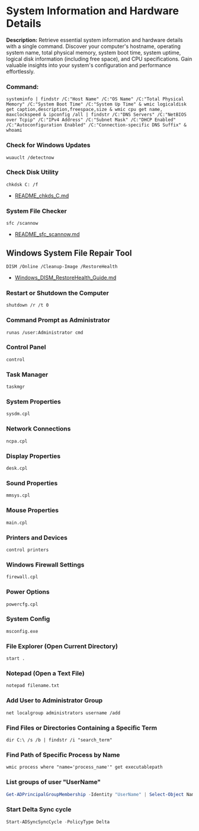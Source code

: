 # System Information and Hardware Details

**Description:**
Retrieve essential system information and hardware details with a single command. Discover your computer's hostname, operating system name, total physical memory, system boot time, system uptime, logical disk information (including free space), and CPU specifications. Gain valuable insights into your system's configuration and performance effortlessly.

### Command:
```shell
systeminfo | findstr /C:"Host Name" /C:"OS Name" /C:"Total Physical Memory" /C:"System Boot Time" /C:"System Up Time" & wmic logicaldisk get caption,description,freespace,size & wmic cpu get name, maxclockspeed & ipconfig /all | findstr /C:"DNS Servers" /C:"NetBIOS over Tcpip" /C:"IPv4 Address" /C:"Subnet Mask" /C:"DHCP Enabled" /C:"Autoconfiguration Enabled" /C:"Connection-specific DNS Suffix" & whoami
```
### Check for Windows Updates
```shell
wuauclt /detectnow
```
### Check Disk Utility
```shell
chkdsk C: /f
```
- [README_chkds_C.md](Management_README/README_chkds_C.md)
### System File Checker
```
sfc /scannow
```
- [README_sfc_scannow.md](Management_README/README_sfc_scannow.md)
## Windows System File Repair Tool
```
DISM /Online /Cleanup-Image /RestoreHealth
```
- [Windows_DISM_RestoreHealth_Guide.md](Management_README/Windows_System_File_Repair_Tool.md)
### Restart or Shutdown the Computer
```shell
shutdown /r /t 0
```
### Command Prompt as Administrator
```shell
runas /user:Administrator cmd
```
### Control Panel
```shell
control
```
### Task Manager
```shell
taskmgr
```
### System Properties
```shell
sysdm.cpl
```
### Network Connections
```shell
ncpa.cpl
```
### Display Properties
```shell
desk.cpl
```
### Sound Properties
```shell
mmsys.cpl
```
### Mouse Properties
```shell
main.cpl
```
### Printers and Devices
```shell
control printers
```
### Windows Firewall Settings
```shell
firewall.cpl
```
### Power Options
```shell
powercfg.cpl
```
### System Config
```shell
msconfig.exe
```
### File Explorer (Open Current Directory)
```shell
start .
```
### Notepad (Open a Text File)
```shell
notepad filename.txt
```
### Add User to Administrator Group
```shell
net localgroup administrators username /add
```
### Find Files or Directories Containing a Specific Term
```shell
dir C:\ /s /b | findstr /i "search_term"
```
### Find Path of Specific Process by Name
```shell
wmic process where "name='process_name'" get executablepath
```

### List groups of user "UserName"
```powershell
Get-ADPrincipalGroupMembership -Identity "UserName" | Select-Object Name
```
### Start Delta Sync cycle
```powershell
Start-ADSyncSyncCycle -PolicyType Delta
```
